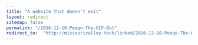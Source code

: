 ```yaml
---
title: "A website that doesn't exit"
layout: redirect
sitemap: false
permalink: "/2016-12-10-Peeqo-The-GIF-Bot"
redirect_to:  "http://missourivalley.tech/linked/2016-12-10-Peeqo-The-GIF-Bot"
---
```

